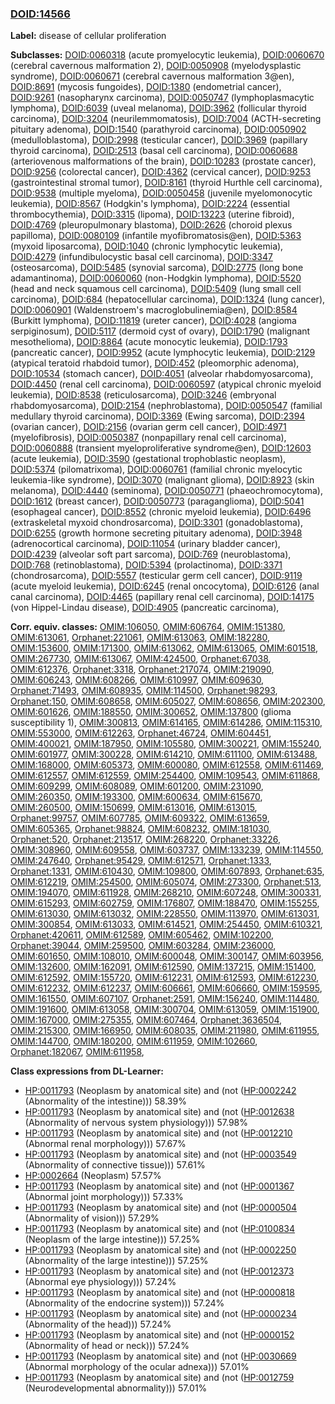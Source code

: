 
### [DOID:14566](http://purl.obolibrary.org/obo/DOID_14566)
**Label:** disease of cellular proliferation

**Subclasses:** [DOID:0060318](http://purl.obolibrary.org/obo/DOID_0060318) (acute promyelocytic leukemia), [DOID:0060670](http://purl.obolibrary.org/obo/DOID_0060670) (cerebral cavernous malformation 2), [DOID:0050908](http://purl.obolibrary.org/obo/DOID_0050908) (myelodysplastic syndrome), [DOID:0060671](http://purl.obolibrary.org/obo/DOID_0060671) (cerebral cavernous malformation 3@en), [DOID:8691](http://purl.obolibrary.org/obo/DOID_8691) (mycosis fungoides), [DOID:1380](http://purl.obolibrary.org/obo/DOID_1380) (endometrial cancer), [DOID:9261](http://purl.obolibrary.org/obo/DOID_9261) (nasopharynx carcinoma), [DOID:0050747](http://purl.obolibrary.org/obo/DOID_0050747) (lymphoplasmacytic lymphoma), [DOID:6039](http://purl.obolibrary.org/obo/DOID_6039) (uveal melanoma), [DOID:3962](http://purl.obolibrary.org/obo/DOID_3962) (follicular thyroid carcinoma), [DOID:3204](http://purl.obolibrary.org/obo/DOID_3204) (neurilemmomatosis), [DOID:7004](http://purl.obolibrary.org/obo/DOID_7004) (ACTH-secreting pituitary adenoma), [DOID:1540](http://purl.obolibrary.org/obo/DOID_1540) (parathyroid carcinoma), [DOID:0050902](http://purl.obolibrary.org/obo/DOID_0050902) (medulloblastoma), [DOID:2998](http://purl.obolibrary.org/obo/DOID_2998) (testicular cancer), [DOID:3969](http://purl.obolibrary.org/obo/DOID_3969) (papillary thyroid carcinoma), [DOID:2513](http://purl.obolibrary.org/obo/DOID_2513) (basal cell carcinoma), [DOID:0060688](http://purl.obolibrary.org/obo/DOID_0060688) (arteriovenous malformations of the brain), [DOID:10283](http://purl.obolibrary.org/obo/DOID_10283) (prostate cancer), [DOID:9256](http://purl.obolibrary.org/obo/DOID_9256) (colorectal cancer), [DOID:4362](http://purl.obolibrary.org/obo/DOID_4362) (cervical cancer), [DOID:9253](http://purl.obolibrary.org/obo/DOID_9253) (gastrointestinal stromal tumor), [DOID:8161](http://purl.obolibrary.org/obo/DOID_8161) (thyroid Hurthle cell carcinoma), [DOID:9538](http://purl.obolibrary.org/obo/DOID_9538) (multiple myeloma), [DOID:0050458](http://purl.obolibrary.org/obo/DOID_0050458) (juvenile myelomonocytic leukemia), [DOID:8567](http://purl.obolibrary.org/obo/DOID_8567) (Hodgkin's lymphoma), [DOID:2224](http://purl.obolibrary.org/obo/DOID_2224) (essential thrombocythemia), [DOID:3315](http://purl.obolibrary.org/obo/DOID_3315) (lipoma), [DOID:13223](http://purl.obolibrary.org/obo/DOID_13223) (uterine fibroid), [DOID:4769](http://purl.obolibrary.org/obo/DOID_4769) (pleuropulmonary blastoma), [DOID:2626](http://purl.obolibrary.org/obo/DOID_2626) (choroid plexus papilloma), [DOID:0080109](http://purl.obolibrary.org/obo/DOID_0080109) (infantile myofibromatosis@en), [DOID:5363](http://purl.obolibrary.org/obo/DOID_5363) (myxoid liposarcoma), [DOID:1040](http://purl.obolibrary.org/obo/DOID_1040) (chronic lymphocytic leukemia), [DOID:4279](http://purl.obolibrary.org/obo/DOID_4279) (infundibulocystic basal cell carcinoma), [DOID:3347](http://purl.obolibrary.org/obo/DOID_3347) (osteosarcoma), [DOID:5485](http://purl.obolibrary.org/obo/DOID_5485) (synovial sarcoma), [DOID:2775](http://purl.obolibrary.org/obo/DOID_2775) (long bone adamantinoma), [DOID:0060060](http://purl.obolibrary.org/obo/DOID_0060060) (non-Hodgkin lymphoma), [DOID:5520](http://purl.obolibrary.org/obo/DOID_5520) (head and neck squamous cell carcinoma), [DOID:5409](http://purl.obolibrary.org/obo/DOID_5409) (lung small cell carcinoma), [DOID:684](http://purl.obolibrary.org/obo/DOID_684) (hepatocellular carcinoma), [DOID:1324](http://purl.obolibrary.org/obo/DOID_1324) (lung cancer), [DOID:0060901](http://purl.obolibrary.org/obo/DOID_0060901) (Waldenstroem's macroglobulinemia@en), [DOID:8584](http://purl.obolibrary.org/obo/DOID_8584) (Burkitt lymphoma), [DOID:11819](http://purl.obolibrary.org/obo/DOID_11819) (ureter cancer), [DOID:4028](http://purl.obolibrary.org/obo/DOID_4028) (angioma serpiginosum), [DOID:5117](http://purl.obolibrary.org/obo/DOID_5117) (dermoid cyst of ovary), [DOID:1790](http://purl.obolibrary.org/obo/DOID_1790) (malignant mesothelioma), [DOID:8864](http://purl.obolibrary.org/obo/DOID_8864) (acute monocytic leukemia), [DOID:1793](http://purl.obolibrary.org/obo/DOID_1793) (pancreatic cancer), [DOID:9952](http://purl.obolibrary.org/obo/DOID_9952) (acute lymphocytic leukemia), [DOID:2129](http://purl.obolibrary.org/obo/DOID_2129) (atypical teratoid rhabdoid tumor), [DOID:452](http://purl.obolibrary.org/obo/DOID_452) (pleomorphic adenoma), [DOID:10534](http://purl.obolibrary.org/obo/DOID_10534) (stomach cancer), [DOID:4051](http://purl.obolibrary.org/obo/DOID_4051) (alveolar rhabdomyosarcoma), [DOID:4450](http://purl.obolibrary.org/obo/DOID_4450) (renal cell carcinoma), [DOID:0060597](http://purl.obolibrary.org/obo/DOID_0060597) (atypical chronic myeloid leukemia), [DOID:8538](http://purl.obolibrary.org/obo/DOID_8538) (reticulosarcoma), [DOID:3246](http://purl.obolibrary.org/obo/DOID_3246) (embryonal rhabdomyosarcoma), [DOID:2154](http://purl.obolibrary.org/obo/DOID_2154) (nephroblastoma), [DOID:0050547](http://purl.obolibrary.org/obo/DOID_0050547) (familial medullary thyroid carcinoma), [DOID:3369](http://purl.obolibrary.org/obo/DOID_3369) (Ewing sarcoma), [DOID:2394](http://purl.obolibrary.org/obo/DOID_2394) (ovarian cancer), [DOID:2156](http://purl.obolibrary.org/obo/DOID_2156) (ovarian germ cell cancer), [DOID:4971](http://purl.obolibrary.org/obo/DOID_4971) (myelofibrosis), [DOID:0050387](http://purl.obolibrary.org/obo/DOID_0050387) (nonpapillary renal cell carcinoma), [DOID:0060888](http://purl.obolibrary.org/obo/DOID_0060888) (transient myeloproliferative syndrome@en), [DOID:12603](http://purl.obolibrary.org/obo/DOID_12603) (acute leukemia), [DOID:3590](http://purl.obolibrary.org/obo/DOID_3590) (gestational trophoblastic neoplasm), [DOID:5374](http://purl.obolibrary.org/obo/DOID_5374) (pilomatrixoma), [DOID:0060761](http://purl.obolibrary.org/obo/DOID_0060761) (familial chronic myelocytic leukemia-like syndrome), [DOID:3070](http://purl.obolibrary.org/obo/DOID_3070) (malignant glioma), [DOID:8923](http://purl.obolibrary.org/obo/DOID_8923) (skin melanoma), [DOID:4440](http://purl.obolibrary.org/obo/DOID_4440) (seminoma), [DOID:0050771](http://purl.obolibrary.org/obo/DOID_0050771) (phaeochromocytoma), [DOID:1612](http://purl.obolibrary.org/obo/DOID_1612) (breast cancer), [DOID:0050773](http://purl.obolibrary.org/obo/DOID_0050773) (paraganglioma), [DOID:5041](http://purl.obolibrary.org/obo/DOID_5041) (esophageal cancer), [DOID:8552](http://purl.obolibrary.org/obo/DOID_8552) (chronic myeloid leukemia), [DOID:6496](http://purl.obolibrary.org/obo/DOID_6496) (extraskeletal myxoid chondrosarcoma), [DOID:3301](http://purl.obolibrary.org/obo/DOID_3301) (gonadoblastoma), [DOID:6255](http://purl.obolibrary.org/obo/DOID_6255) (growth hormone secreting pituitary adenoma), [DOID:3948](http://purl.obolibrary.org/obo/DOID_3948) (adrenocortical carcinoma), [DOID:11054](http://purl.obolibrary.org/obo/DOID_11054) (urinary bladder cancer), [DOID:4239](http://purl.obolibrary.org/obo/DOID_4239) (alveolar soft part sarcoma), [DOID:769](http://purl.obolibrary.org/obo/DOID_769) (neuroblastoma), [DOID:768](http://purl.obolibrary.org/obo/DOID_768) (retinoblastoma), [DOID:5394](http://purl.obolibrary.org/obo/DOID_5394) (prolactinoma), [DOID:3371](http://purl.obolibrary.org/obo/DOID_3371) (chondrosarcoma), [DOID:5557](http://purl.obolibrary.org/obo/DOID_5557) (testicular germ cell cancer), [DOID:9119](http://purl.obolibrary.org/obo/DOID_9119) (acute myeloid leukemia), [DOID:6245](http://purl.obolibrary.org/obo/DOID_6245) (renal oncocytoma), [DOID:6126](http://purl.obolibrary.org/obo/DOID_6126) (anal canal carcinoma), [DOID:4465](http://purl.obolibrary.org/obo/DOID_4465) (papillary renal cell carcinoma), [DOID:14175](http://purl.obolibrary.org/obo/DOID_14175) (von Hippel-Lindau disease), [DOID:4905](http://purl.obolibrary.org/obo/DOID_4905) (pancreatic carcinoma), 

**Corr. equiv. classes:** [OMIM:106050](http://purl.obolibrary.org/obo/OMIM_106050), [OMIM:606764](http://purl.obolibrary.org/obo/OMIM_606764), [OMIM:151380](http://purl.obolibrary.org/obo/OMIM_151380), [OMIM:613061](http://purl.obolibrary.org/obo/OMIM_613061), [Orphanet:221061](http://www.orpha.net/ORDO/Orphanet_221061), [OMIM:613063](http://purl.obolibrary.org/obo/OMIM_613063), [OMIM:182280](http://purl.obolibrary.org/obo/OMIM_182280), [OMIM:153600](http://purl.obolibrary.org/obo/OMIM_153600), [OMIM:171300](http://purl.obolibrary.org/obo/OMIM_171300), [OMIM:613062](http://purl.obolibrary.org/obo/OMIM_613062), [OMIM:613065](http://purl.obolibrary.org/obo/OMIM_613065), [OMIM:601518](http://purl.obolibrary.org/obo/OMIM_601518), [OMIM:267730](http://purl.obolibrary.org/obo/OMIM_267730), [OMIM:613067](http://purl.obolibrary.org/obo/OMIM_613067), [OMIM:424500](http://purl.obolibrary.org/obo/OMIM_424500), [Orphanet:67038](http://www.orpha.net/ORDO/Orphanet_67038), [OMIM:612376](http://purl.obolibrary.org/obo/OMIM_612376), [Orphanet:3318](http://www.orpha.net/ORDO/Orphanet_3318), [Orphanet:217074](http://www.orpha.net/ORDO/Orphanet_217074), [OMIM:219090](http://purl.obolibrary.org/obo/OMIM_219090), [OMIM:606243](http://purl.obolibrary.org/obo/OMIM_606243), [OMIM:608266](http://purl.obolibrary.org/obo/OMIM_608266), [OMIM:610997](http://purl.obolibrary.org/obo/OMIM_610997), [OMIM:609630](http://purl.obolibrary.org/obo/OMIM_609630), [Orphanet:71493](http://www.orpha.net/ORDO/Orphanet_71493), [OMIM:608935](http://purl.obolibrary.org/obo/OMIM_608935), [OMIM:114500](http://purl.obolibrary.org/obo/OMIM_114500), [Orphanet:98293](http://www.orpha.net/ORDO/Orphanet_98293), [Orphanet:150](http://www.orpha.net/ORDO/Orphanet_150), [OMIM:608658](http://purl.obolibrary.org/obo/OMIM_608658), [OMIM:605027](http://purl.obolibrary.org/obo/OMIM_605027), [OMIM:608656](http://purl.obolibrary.org/obo/OMIM_608656), [OMIM:202300](http://purl.obolibrary.org/obo/OMIM_202300), [OMIM:601626](http://purl.obolibrary.org/obo/OMIM_601626), [OMIM:188550](http://purl.obolibrary.org/obo/OMIM_188550), [OMIM:300652](http://purl.obolibrary.org/obo/OMIM_300652), [OMIM:137800](http://purl.obolibrary.org/obo/OMIM_137800) (glioma susceptibility 1), [OMIM:300813](http://purl.obolibrary.org/obo/OMIM_300813), [OMIM:614165](http://purl.obolibrary.org/obo/OMIM_614165), [OMIM:614286](http://purl.obolibrary.org/obo/OMIM_614286), [OMIM:115310](http://purl.obolibrary.org/obo/OMIM_115310), [OMIM:553000](http://purl.obolibrary.org/obo/OMIM_553000), [OMIM:612263](http://purl.obolibrary.org/obo/OMIM_612263), [Orphanet:46724](http://www.orpha.net/ORDO/Orphanet_46724), [OMIM:604451](http://purl.obolibrary.org/obo/OMIM_604451), [OMIM:400021](http://purl.obolibrary.org/obo/OMIM_400021), [OMIM:187950](http://purl.obolibrary.org/obo/OMIM_187950), [OMIM:105580](http://purl.obolibrary.org/obo/OMIM_105580), [OMIM:300221](http://purl.obolibrary.org/obo/OMIM_300221), [OMIM:155240](http://purl.obolibrary.org/obo/OMIM_155240), [OMIM:601977](http://purl.obolibrary.org/obo/OMIM_601977), [OMIM:300228](http://purl.obolibrary.org/obo/OMIM_300228), [OMIM:614210](http://purl.obolibrary.org/obo/OMIM_614210), [OMIM:611100](http://purl.obolibrary.org/obo/OMIM_611100), [OMIM:613488](http://purl.obolibrary.org/obo/OMIM_613488), [OMIM:168000](http://purl.obolibrary.org/obo/OMIM_168000), [OMIM:605373](http://purl.obolibrary.org/obo/OMIM_605373), [OMIM:600080](http://purl.obolibrary.org/obo/OMIM_600080), [OMIM:612558](http://purl.obolibrary.org/obo/OMIM_612558), [OMIM:611469](http://purl.obolibrary.org/obo/OMIM_611469), [OMIM:612557](http://purl.obolibrary.org/obo/OMIM_612557), [OMIM:612559](http://purl.obolibrary.org/obo/OMIM_612559), [OMIM:254400](http://purl.obolibrary.org/obo/OMIM_254400), [OMIM:109543](http://purl.obolibrary.org/obo/OMIM_109543), [OMIM:611868](http://purl.obolibrary.org/obo/OMIM_611868), [OMIM:609299](http://purl.obolibrary.org/obo/OMIM_609299), [OMIM:608089](http://purl.obolibrary.org/obo/OMIM_608089), [OMIM:601200](http://purl.obolibrary.org/obo/OMIM_601200), [OMIM:231090](http://purl.obolibrary.org/obo/OMIM_231090), [OMIM:260350](http://purl.obolibrary.org/obo/OMIM_260350), [OMIM:193300](http://purl.obolibrary.org/obo/OMIM_193300), [OMIM:600634](http://purl.obolibrary.org/obo/OMIM_600634), [OMIM:615670](http://purl.obolibrary.org/obo/OMIM_615670), [OMIM:260500](http://purl.obolibrary.org/obo/OMIM_260500), [OMIM:150699](http://purl.obolibrary.org/obo/OMIM_150699), [OMIM:613016](http://purl.obolibrary.org/obo/OMIM_613016), [OMIM:613015](http://purl.obolibrary.org/obo/OMIM_613015), [Orphanet:99757](http://www.orpha.net/ORDO/Orphanet_99757), [OMIM:607785](http://purl.obolibrary.org/obo/OMIM_607785), [OMIM:609322](http://purl.obolibrary.org/obo/OMIM_609322), [OMIM:613659](http://purl.obolibrary.org/obo/OMIM_613659), [OMIM:605365](http://purl.obolibrary.org/obo/OMIM_605365), [Orphanet:98824](http://www.orpha.net/ORDO/Orphanet_98824), [OMIM:608232](http://purl.obolibrary.org/obo/OMIM_608232), [OMIM:181030](http://purl.obolibrary.org/obo/OMIM_181030), [Orphanet:520](http://www.orpha.net/ORDO/Orphanet_520), [Orphanet:213517](http://www.orpha.net/ORDO/Orphanet_213517), [OMIM:268220](http://purl.obolibrary.org/obo/OMIM_268220), [Orphanet:33226](http://www.orpha.net/ORDO/Orphanet_33226), [OMIM:308960](http://purl.obolibrary.org/obo/OMIM_308960), [OMIM:609558](http://purl.obolibrary.org/obo/OMIM_609558), [OMIM:603737](http://purl.obolibrary.org/obo/OMIM_603737), [OMIM:133239](http://purl.obolibrary.org/obo/OMIM_133239), [OMIM:114550](http://purl.obolibrary.org/obo/OMIM_114550), [OMIM:247640](http://purl.obolibrary.org/obo/OMIM_247640), [Orphanet:95429](http://www.orpha.net/ORDO/Orphanet_95429), [OMIM:612571](http://purl.obolibrary.org/obo/OMIM_612571), [Orphanet:1333](http://www.orpha.net/ORDO/Orphanet_1333), [Orphanet:1331](http://www.orpha.net/ORDO/Orphanet_1331), [OMIM:610430](http://purl.obolibrary.org/obo/OMIM_610430), [OMIM:109800](http://purl.obolibrary.org/obo/OMIM_109800), [OMIM:607893](http://purl.obolibrary.org/obo/OMIM_607893), [Orphanet:635](http://www.orpha.net/ORDO/Orphanet_635), [OMIM:612219](http://purl.obolibrary.org/obo/OMIM_612219), [OMIM:254500](http://purl.obolibrary.org/obo/OMIM_254500), [OMIM:605074](http://purl.obolibrary.org/obo/OMIM_605074), [OMIM:273300](http://purl.obolibrary.org/obo/OMIM_273300), [Orphanet:513](http://www.orpha.net/ORDO/Orphanet_513), [OMIM:194070](http://purl.obolibrary.org/obo/OMIM_194070), [OMIM:611928](http://purl.obolibrary.org/obo/OMIM_611928), [OMIM:268210](http://purl.obolibrary.org/obo/OMIM_268210), [OMIM:607248](http://purl.obolibrary.org/obo/OMIM_607248), [OMIM:300331](http://purl.obolibrary.org/obo/OMIM_300331), [OMIM:615293](http://purl.obolibrary.org/obo/OMIM_615293), [OMIM:602759](http://purl.obolibrary.org/obo/OMIM_602759), [OMIM:176807](http://purl.obolibrary.org/obo/OMIM_176807), [OMIM:188470](http://purl.obolibrary.org/obo/OMIM_188470), [OMIM:155255](http://purl.obolibrary.org/obo/OMIM_155255), [OMIM:613030](http://purl.obolibrary.org/obo/OMIM_613030), [OMIM:613032](http://purl.obolibrary.org/obo/OMIM_613032), [OMIM:228550](http://purl.obolibrary.org/obo/OMIM_228550), [OMIM:113970](http://purl.obolibrary.org/obo/OMIM_113970), [OMIM:613031](http://purl.obolibrary.org/obo/OMIM_613031), [OMIM:300854](http://purl.obolibrary.org/obo/OMIM_300854), [OMIM:613033](http://purl.obolibrary.org/obo/OMIM_613033), [OMIM:614521](http://purl.obolibrary.org/obo/OMIM_614521), [OMIM:254450](http://purl.obolibrary.org/obo/OMIM_254450), [OMIM:610321](http://purl.obolibrary.org/obo/OMIM_610321), [Orphanet:420611](http://www.orpha.net/ORDO/Orphanet_420611), [OMIM:612589](http://purl.obolibrary.org/obo/OMIM_612589), [OMIM:605462](http://purl.obolibrary.org/obo/OMIM_605462), [OMIM:102200](http://purl.obolibrary.org/obo/OMIM_102200), [Orphanet:39044](http://www.orpha.net/ORDO/Orphanet_39044), [OMIM:259500](http://purl.obolibrary.org/obo/OMIM_259500), [OMIM:603284](http://purl.obolibrary.org/obo/OMIM_603284), [OMIM:236000](http://purl.obolibrary.org/obo/OMIM_236000), [OMIM:601650](http://purl.obolibrary.org/obo/OMIM_601650), [OMIM:108010](http://purl.obolibrary.org/obo/OMIM_108010), [OMIM:600048](http://purl.obolibrary.org/obo/OMIM_600048), [OMIM:300147](http://purl.obolibrary.org/obo/OMIM_300147), [OMIM:603956](http://purl.obolibrary.org/obo/OMIM_603956), [OMIM:132600](http://purl.obolibrary.org/obo/OMIM_132600), [OMIM:162091](http://purl.obolibrary.org/obo/OMIM_162091), [OMIM:612590](http://purl.obolibrary.org/obo/OMIM_612590), [OMIM:137215](http://purl.obolibrary.org/obo/OMIM_137215), [OMIM:151400](http://purl.obolibrary.org/obo/OMIM_151400), [OMIM:612592](http://purl.obolibrary.org/obo/OMIM_612592), [OMIM:155720](http://purl.obolibrary.org/obo/OMIM_155720), [OMIM:612231](http://purl.obolibrary.org/obo/OMIM_612231), [OMIM:612593](http://purl.obolibrary.org/obo/OMIM_612593), [OMIM:612230](http://purl.obolibrary.org/obo/OMIM_612230), [OMIM:612232](http://purl.obolibrary.org/obo/OMIM_612232), [OMIM:612237](http://purl.obolibrary.org/obo/OMIM_612237), [OMIM:606661](http://purl.obolibrary.org/obo/OMIM_606661), [OMIM:606660](http://purl.obolibrary.org/obo/OMIM_606660), [OMIM:159595](http://purl.obolibrary.org/obo/OMIM_159595), [OMIM:161550](http://purl.obolibrary.org/obo/OMIM_161550), [OMIM:607107](http://purl.obolibrary.org/obo/OMIM_607107), [Orphanet:2591](http://www.orpha.net/ORDO/Orphanet_2591), [OMIM:156240](http://purl.obolibrary.org/obo/OMIM_156240), [OMIM:114480](http://purl.obolibrary.org/obo/OMIM_114480), [OMIM:191600](http://purl.obolibrary.org/obo/OMIM_191600), [OMIM:613058](http://purl.obolibrary.org/obo/OMIM_613058), [OMIM:300704](http://purl.obolibrary.org/obo/OMIM_300704), [OMIM:613059](http://purl.obolibrary.org/obo/OMIM_613059), [OMIM:151900](http://purl.obolibrary.org/obo/OMIM_151900), [OMIM:167000](http://purl.obolibrary.org/obo/OMIM_167000), [OMIM:275355](http://purl.obolibrary.org/obo/OMIM_275355), [OMIM:607464](http://purl.obolibrary.org/obo/OMIM_607464), [Orphanet:3636504](http://www.orpha.net/ORDO/Orphanet_3636504), [OMIM:215300](http://purl.obolibrary.org/obo/OMIM_215300), [OMIM:166950](http://purl.obolibrary.org/obo/OMIM_166950), [OMIM:608035](http://purl.obolibrary.org/obo/OMIM_608035), [OMIM:211980](http://purl.obolibrary.org/obo/OMIM_211980), [OMIM:611955](http://purl.obolibrary.org/obo/OMIM_611955), [OMIM:144700](http://purl.obolibrary.org/obo/OMIM_144700), [OMIM:180200](http://purl.obolibrary.org/obo/OMIM_180200), [OMIM:611959](http://purl.obolibrary.org/obo/OMIM_611959), [OMIM:102660](http://purl.obolibrary.org/obo/OMIM_102660), [Orphanet:182067](http://www.orpha.net/ORDO/Orphanet_182067), [OMIM:611958](http://purl.obolibrary.org/obo/OMIM_611958), 

**Class expressions from DL-Learner:**

- [HP:0011793](http://purl.obolibrary.org/obo/HP_0011793) (Neoplasm by anatomical site) and (not ([HP:0002242](http://purl.obolibrary.org/obo/HP_0002242) (Abnormality of the intestine))) 58.39%
- [HP:0011793](http://purl.obolibrary.org/obo/HP_0011793) (Neoplasm by anatomical site) and (not ([HP:0012638](http://purl.obolibrary.org/obo/HP_0012638) (Abnormality of nervous system physiology))) 57.98%
- [HP:0011793](http://purl.obolibrary.org/obo/HP_0011793) (Neoplasm by anatomical site) and (not ([HP:0012210](http://purl.obolibrary.org/obo/HP_0012210) (Abnormal renal morphology))) 57.67%
- [HP:0011793](http://purl.obolibrary.org/obo/HP_0011793) (Neoplasm by anatomical site) and (not ([HP:0003549](http://purl.obolibrary.org/obo/HP_0003549) (Abnormality of connective tissue))) 57.61%
- [HP:0002664](http://purl.obolibrary.org/obo/HP_0002664) (Neoplasm) 57.57%
- [HP:0011793](http://purl.obolibrary.org/obo/HP_0011793) (Neoplasm by anatomical site) and (not ([HP:0001367](http://purl.obolibrary.org/obo/HP_0001367) (Abnormal joint morphology))) 57.33%
- [HP:0011793](http://purl.obolibrary.org/obo/HP_0011793) (Neoplasm by anatomical site) and (not ([HP:0000504](http://purl.obolibrary.org/obo/HP_0000504) (Abnormality of vision))) 57.29%
- [HP:0011793](http://purl.obolibrary.org/obo/HP_0011793) (Neoplasm by anatomical site) and (not ([HP:0100834](http://purl.obolibrary.org/obo/HP_0100834) (Neoplasm of the large intestine))) 57.25%
- [HP:0011793](http://purl.obolibrary.org/obo/HP_0011793) (Neoplasm by anatomical site) and (not ([HP:0002250](http://purl.obolibrary.org/obo/HP_0002250) (Abnormality of the large intestine))) 57.25%
- [HP:0011793](http://purl.obolibrary.org/obo/HP_0011793) (Neoplasm by anatomical site) and (not ([HP:0012373](http://purl.obolibrary.org/obo/HP_0012373) (Abnormal eye physiology))) 57.24%
- [HP:0011793](http://purl.obolibrary.org/obo/HP_0011793) (Neoplasm by anatomical site) and (not ([HP:0000818](http://purl.obolibrary.org/obo/HP_0000818) (Abnormality of the endocrine system))) 57.24%
- [HP:0011793](http://purl.obolibrary.org/obo/HP_0011793) (Neoplasm by anatomical site) and (not ([HP:0000234](http://purl.obolibrary.org/obo/HP_0000234) (Abnormality of the head))) 57.24%
- [HP:0011793](http://purl.obolibrary.org/obo/HP_0011793) (Neoplasm by anatomical site) and (not ([HP:0000152](http://purl.obolibrary.org/obo/HP_0000152) (Abnormality of head or neck))) 57.24%
- [HP:0011793](http://purl.obolibrary.org/obo/HP_0011793) (Neoplasm by anatomical site) and (not ([HP:0030669](http://purl.obolibrary.org/obo/HP_0030669) (Abnormal morphology of the ocular adnexa))) 57.01%
- [HP:0011793](http://purl.obolibrary.org/obo/HP_0011793) (Neoplasm by anatomical site) and (not ([HP:0012759](http://purl.obolibrary.org/obo/HP_0012759) (Neurodevelopmental abnormality))) 57.01%


